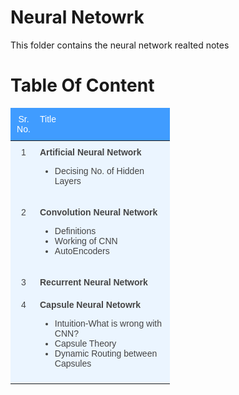 # Neural Netowrk

This folder contains the neural network realted notes



# Table Of Content

<style type="text/css">
.tg  {border:none;border-collapse:collapse;border-color:#9ABAD9;border-spacing:0;}
.tg td{background-color:#EBF5FF;border-color:#9ABAD9;border-style:solid;border-width:0px;color:#444;
  font-family:Arial, sans-serif;font-size:14px;overflow:hidden;padding:10px 5px;word-break:normal;}
.tg th{background-color:#409cff;border-color:#9ABAD9;border-style:solid;border-width:0px;color:#fff;
  font-family:Arial, sans-serif;font-size:14px;font-weight:normal;overflow:hidden;padding:10px 5px;word-break:normal;}
.tg .tg-c3ow{border-color:inherit;text-align:center;vertical-align:top}
.tg .tg-0pky{border-color:inherit;text-align:left;vertical-align:top}
</style>
<table class="tg" style="width: 100%">
<colgroup>
<col style="width: 42px">
<col style="width: 213px">
</colgroup>
<thead>
  <tr>
    <th class="tg-c3ow">Sr. No. </th>
    <th class="tg-0pky">Title</th>
  </tr>
</thead>
<tbody>
  <tr>
    <td class="tg-c3ow">1</td>
    <td class="tg-0pky"><b>Artificial Neural Network</b>
      <ul>
        <li>Decising No. of Hidden Layers</li>
      </ul>
    </td>
  </tr>
  <tr>
    <td class="tg-c3ow">2</td>
    <td class="tg-0pky"><b>Convolution Neural Network</b>
      <ul>
        <li>Definitions</li>
        <li>Working of CNN</li>
        <li>AutoEncoders</li>
      </ul>
    </td>
  </tr>
  <tr>
    <td class="tg-c3ow">3 </td>
    <td class="tg-0pky"><b>Recurrent Neural Network</b>
    </td>
  </tr>
  <tr>
    <td class="tg-c3ow">4</td>
    <td class="tg-0pky"><b>Capsule Neural Netowrk</b>
      <ul>
        <li>Intuition-What is wrong with CNN?</li>
        <li>Capsule Theory</li>
        <li>Dynamic Routing between Capsules</li>
      </ul>
    </td>
  </tr>
</tbody>
</table>